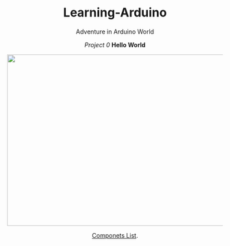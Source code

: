 <div align="center"> 

# Learning-Arduino
Adventure in Arduino World
 
 _Project 0_
 **Hello World**

 <img width="600" height="400" src="https://github.com/an-jorge/Learning-Arduino/blob/master/Basic/01-Blink_HelloWorld/diagram.png">
 
[Componets List](https://github.com/an-jorge/Learning-Arduino/blob/master/Basic/01-Blink_HelloWorld/components.csv "Compenets").

</div>
